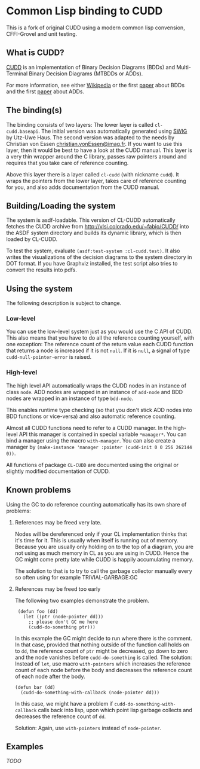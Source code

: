 Common Lisp binding to CUDD 
===========================

This is a fork of original CUDD using a modern common lisp convension, CFFI-Grovel and unit testing.

What is CUDD?
-------------
[CUDD](http://vlsi.colorado.edu/~fabio/CUDD/)
is an implementation of Binary Decision Diagrams (BDDs) and
Multi-Terminal Binary Decision Diagrams (MTBDDs or ADDs).

For more information, see either
[Wikipedia](http://en.wikipedia.org/wiki/Binary_decision_diagram)
or the first [paper](http://ieeexplore.ieee.org/xpls/abs_all.jsp?arnumber=1675141)
about BDDs and the first
[paper](http://repository.cmu.edu/cgi/viewcontent.cgi?article=1456&context=compsci)
about ADDs.

The binding(s)
--------------
The binding consists of two layers:
The lower layer is called `cl-cudd.baseapi`.
The initial version was automatically generated using [SWIG](http://www.swig.org) by Utz-Uwe Haus.
The second version was adapted to the needs by Christian von Essen <christian.vonEssen@imag.fr>.
If you want to use this layer, then it would be best to have a look
at the CUDD manual. This layer is a very thin wrapper around the C library,
passes raw pointers around and requires that you take care of reference counting.

Above this layer there is a layer called `cl-cudd` (with nickname `cudd`).
It wraps the pointers from the lower layer, takes care of reference counting for you, and also
adds documentation from the CUDD manual.

Building/Loading the system
---------------------------
The system is asdf-loadable.
This version of CL-CUDD automatically fetches the CUDD archive from http://vlsi.colorado.edu/~fabio/CUDD/ into the
ASDF system directory and builds its dynamic library, which is then loaded by CL-CUDD.

To test the system, evaluate `(asdf:test-system :cl-cudd.test)`.
It also writes the visualizations of the decision diagrams to the system directory in DOT format.
If you have Graphviz installed, the test script also tries to convert the results into pdfs.

Using the system
----------------

The following description is subject to change.

### Low-level

You can use the low-level system just as you would use the C API of
CUDD. This also means that you have to do all the reference counting
yourself, with one exception: The reference count of the return value
each CUDD function that returns a node is increased if it is not
`null`. If it is `null`, a signal of type `cudd-null-pointer-error` is
raised.

### High-level

The high level API automatically wraps the CUDD nodes in an instance
of class `node`. ADD nodes are wrapped in an instance of `add-node`
and BDD nodes are wrapped in an instance of type `bdd-node`.

This enables runtime type checking (so that you don't stick ADD nodes
into BDD functions or vice-versa) and also automatic reference counting.

Almost all CUDD functions need to refer to a CUDD manager. In the
high-level API this manager is contained in special variable
`*manager*`. You can bind a manager using the macro `with-manager`.
You can also create a manager by
`(make-instance 'manager :pointer (cudd-init 0 0 256 262144 0))`.

All functions of package `CL-CUDD` are documented using the original or
slightly modified documentation of CUDD.

Known problems
--------------

Using the GC to do reference counting automatically has its own share of problems:

1. References may be freed very late.

   Nodes will be dereferenced only if your CL implementation thinks
   that it's time for it. This is usually when itself is running out
   of memory. Because you are usually only holding on to the top of
   a diagram, you are not using as much memory in CL as you are using
   in CUDD. Hence the GC might come pretty late while CUDD is happily
   accumulating memory.

   The solution to that is to try to call the garbage collector
   manually every so often using for example
   TRIVIAL-GARBAGE:GC

2. References may be freed too early

   The following two examples demonstrate the problem.

        (defun foo (dd)
          (let ((ptr (node-pointer dd)))
            ;; please don't GC me here
            (cudd-do-something ptr)))

   In this example the GC might decide to run where there is the
   comment.
   In that case, provided that nothing outside of the function call
   holds on to `dd`, the reference count of `ptr` might be decreased,
   go down to zero and the node vanishes before `cudd-do-something` is
   called.
   The solution: Instead of `let`, use macro `with-pointers` which
   increases the reference count of each node before the body and
   decreases the reference count of each node after the body.

       (defun bar (dd)
         (cudd-do-something-with-callback (node-pointer dd)))

   In this case, we might have a problem if
   `cudd-do-something-with-callback` calls back into
   lisp, upon which point lisp garbage collects and decreases
   the reference count of `dd`.
   
   Solution: Again, use `with-pointers` instead of `node-pointer`.

Examples
--------
*TODO*
